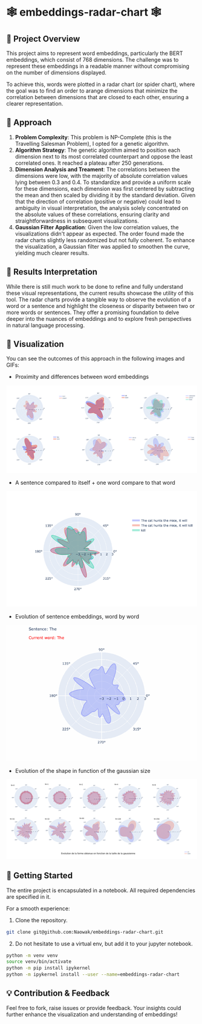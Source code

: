# 🕸 embeddings-radar-chart 🕸

## 🎯 Project Overview

This project aims to represent word embeddings, particularly the BERT embeddings, which consist of 768 dimensions. The challenge was to represent these embeddings in a readable manner without compromising on the number of dimensions displayed.

To achieve this, words were plotted in a radar chart (or spider chart), where the goal was to find an order to arange dimensions that minimize the correlation between dimensions that are closed to each other, ensuring a clearer representation.

## 🚀 Approach

1. **Problem Complexity**: This problem is NP-Complete (this is the Travelling Salesman Problem), I opted for a genetic algorithm.
2. **Algorithm Strategy**: The genetic algorithm aimed to position each dimension next to its most correlated counterpart and oppose the least correlated ones. It reached a plateau after 250 generations.
3. **Dimension Analysis and Treament**: The correlations between the dimensions were low, with the majority of absolute correlation values lying between 0.3 and 0.4. To standardize and provide a uniform scale for these dimensions, each dimension was first centered by subtracting the mean and then scaled by dividing it by the standard deviation. Given that the direction of correlation (positive or negative) could lead to ambiguity in visual interpretation, the analysis solely concentrated on the absolute values of these correlations, ensuring clarity and straightforwardness in subsequent visualizations. 
4. **Gaussian Filter Application**: Given the low correlation values, the visualizations didn't appear as expected. The order found made the radar charts slightly less randomized but not fully coherent. To enhance the visualization, a Gaussian filter was applied to smoothen the curve, yielding much clearer results.

## 🧐 Results Interpretation

While there is still much work to be done to refine and fully understand these visual representations, the current results showcase the utility of this tool. The radar charts provide a tangible way to observe the evolution of a word or a sentence and highlight the closeness or disparity between two or more words or sentences. They offer a promising foundation to delve deeper into the nuances of embeddings and to explore fresh perspectives in natural language processing.


## 🎨 Visualization

You can see the outcomes of this approach in the following images and GIFs:
- Proximity and differences between word embeddings

![Many Plots](./imgs/many-plots.png)

- A sentence compared to itself + one word compare to that word

![Sentence Complete](./imgs/sentences_complete.png)

- Evolution of sentence embeddings, word by word

![Evolution GIF](./imgs/animation.gif)

- Evolution of the shape in function of the gaussian size

![Evolution Gaussienne](./imgs/evolution_gaussienne.png)

## 🔧 Getting Started

The entire project is encapsulated in a notebook. All required dependencies are specified in it.

For a smooth experience:
1. Clone the repository.

```bash
git clone git@github.com:Naowak/embeddings-radar-chart.git
```

2. Do not hesitate to use a virtual env, but add it to your jupyter notebook.

```bash
python -m venv venv
source venv/bin/activate
python -m pip install ipykernel
python -m ipykernel install --user --name=embeddings-radar-chart
```

## 💡 Contribution & Feedback

Feel free to fork, raise issues or provide feedback. Your insights could further enhance the visualization and understanding of embeddings!

